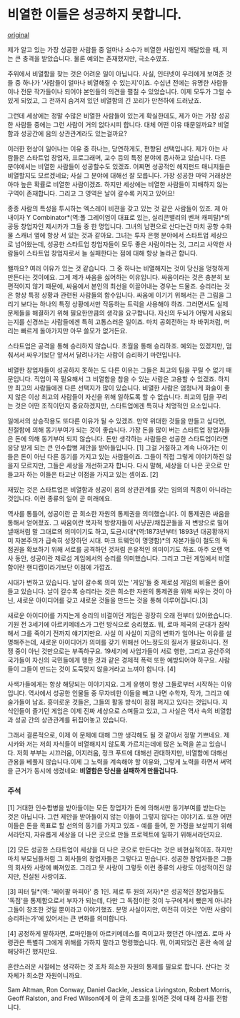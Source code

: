 # 비열한 이들은 성공하지 못합니다.
[original](http://www.paulgraham.com/mean.html)

제가 알고 있는 가장 성공한 사람들 중 얼마나 소수가 비열한 사람인지 깨달았을 때,
저는 큰 충격을 받았습니다. 물론 예외는 존재했지만, 극소수였죠.

주위에서 비열함을 찾는 것은 어려운 일이 아닙니다. 사실, 인터넷이 우리에게 보여준
것들 중 하나가 '사람들이 얼마나 비열해질 수 있는지'이죠. 수십년 전에는 유명한
사람들이나 전문 작가들이나 되어야 본인들의 의견을 펼칠 수 있었습니다. 이제 모두가
그럴 수 있게 되었고, 그 전까지 숨겨져 있던 비열함의 긴 꼬리가 만천하에 드러났죠.

그런데 세상에는 정말 수많은 비열한 사람들이 있는게 확실한데도, 제가 아는 가장
성공한 사람들 중에는 그런 사람이 거의 없다시피 합니다. 대체 어떤 이유
때문일까요? 비열함과 성공간에 음의 상관관계라도 있는걸까요?

이러한 현상이 일어나는 이유 중 하나는, 당연하게도, 편향된 선택입니다. 제가 아는
사람들은 스타트업 창업자, 프로그래머, 교수 등의 특정 분야에 종사하고 있습니다.
다른 분야에서는 비열한 사람들이 성공할수도 있겠죠. 어쩌면 성공적인 헤지펀드
매니저들은 비열할지도 모르겠네요; 사실 그 분야에 대해선 잘 모릅니다. 가장 성공한
마약 거래상은 아마 높은 확률로 비열한 사람이겠죠. 하지만 세상에는 비열한
사람들이 지배하지 않는 구역이 존재합니다. 그리고 그 영역은 날이 갈수록 커지고
있어요!

종종 사람의 특성을 투시하는 엑스레이 비젼을 갖고 있는 것 같은 사람들이 있죠. 제
아내이자 Y Combinator*(역:폴 그레이엄이 대표로 있는, 실리콘밸리의 벤쳐 캐피탈)*의
공동 창업자인 제시카가 그들 중 한 명입니다. 그녀의 남편으로 산다는건 마치 공항
수화물 스캐너 옆에 항상 서 있는 것과 같아요. 그녀는 투자 은행 분야에서 스타트업
세상으로 넘어왔는데, 성공한 스타트업 창업자들이 모두 좋은 사람이라는 것, 그리고
사악한 사람들이 스타트업 창업자로서 늘 실패한다는 점에 대해 항상 놀라곤 합니다.

왤까요? 여러 이유가 있는 것 같습니다. 그 중 하나는 비열해지는 것이 당신을
멍청하게 만든다는 것이에요. 그게 제가 싸움을 싫어하는 이유입니다. 싸움이라는
것은 충분히 보편적이지 않기 때문에, 싸움에서 본인의 최선을 이끌어내는 경우는
드물죠. 승리라는 것은 항상 특정 상황과 관련된 사람들의 함수입니다. 싸움에 이기기
위해서는 큰 그림을 그리기 보다는 하나의 특정 상황에서만 작동하는 트릭을 사용해야
하죠. 그러면서도 실제 문제들을 해결하기 위해 필요한만큼의 생각을 요구합니다. 자신의
두뇌가 어떻게 사용되는지를 신경쓰는 사람들에겐 특히 고통스러운 일이죠. 마치
공회전하는 차 바퀴처럼, 머리는 빠르게 돌아가지만 아무 쓸모가 없거든요.

스타트업은 공격을 통해 승리하지 않습니다. 초월을 통해 승리하죠. 예외는 있겠지만,
멈춰서서 싸우기보단 앞서서 달려나가는 사람이 승리하기 마련입니다.

비열한 창업자들이 성공하지 못하는 도 다른 이유는 그들은 최고의 팀을 꾸릴 수 없기
때문입니다. 직업이 꼭 필요해서 그 비열함을 참을 수 있는 사람은 고용할 수 있겠죠.
하지만 최고의 사람들에겐 다른 선택지가 많이 있습니다. 비열한 사람은 엄청나게
화술이 좋지 않은 이상 최고의 사람들이 자신을 위해 일하도록 할 수 없습니다.
최고의 팀을 꾸리는 것은 어떤 조직이던지 중요하겠지만, 스타트업에겐 특히나
치명적인 요소입니다.

일에서의 상승작용도 또다른 이유가 될 수 있겠죠.
만약 위대한 것들을 만들고 싶다면, 친절함에 의해 동기부여가 되는 것이 좋습니다.
가장 돈을 많이 버는 스타트업 창업자들은 돈에 의해 동기부여 되지 않습니다. 돈만
생각하는 사람들은 성공한 스타트업이라면 응당 받게 되는 큰 인수합병 제안을
받아들입니다. [1] 그걸 거절하고 계속 나아가는 이들은 돈이 아닌 다른 동기를 가지고
있는 사람들이죠. 그들이 직접 그렇게 이야기하진 않을지 모르지만, 그들은 세상을
개선하고자 합니다. 다시 말해, 세상을 더 나은 곳으로 만들고자 하는 이들은 타고난
이점을 가지고 있는 셈이죠. [2]

재밌는 것은 스타트업은 비열함과 성공이 음의 상관관계를 갖는 임의의 직종이
아니라는 것입니다. 이런 종류의 일이 곧 미래에요.

역사를 통틀어, 성공이란 곧 희소한 자원의 통제권을 의미했습니다. 이 통제권은
싸움을 통해서 얻어졌죠. 그 싸움이란 목자적 방랑자들이 사냥꾼/채집꾼들을 저
변방으로 밀어낼때처럼 말 그대로의 의미이기도 하고, 도금시대*(역:1873년부터 1893년
대공황까지 미 자본주의가 급속히 성장하던 시대. 마크 트웨인이 명명함)*의 자본가들이 철도의 독점권을
확보하기 위해 서로를 공격하던 것처럼 은유적인 의미이기도 하죠. 아주 오랜 역사
동안, 성공이란 제로섬 게임에서의 승리를 의미했습니다. 그리고 그런 게임에서
비열함이란 핸디캡이라기보단 이점에 가깝죠.

시대가 변하고 있습니다. 날이 갈수록 의미 있는 '게임'들 중 제로섬 게임의 비율은
줄어들고 있습니다. 날이 갈수록 승리라는 것은 희소한 자원의 통제권을 위해 싸우는
것이 아닌, 새로운 아이디어를 갖고 새로운 것들을 만드는 것을 통해
이루어집니다.[3]

새로운 아이디어를 가지는게 승리의 비결이던 게임은 굉장히 오래 전부터
있어왔습니다.
기원 전 3세기에 아르키메데스가 그런 방식으로 승리했죠. 뭐, 로마 제국의 군대가
침략해서 그를 죽이기 전까지 얘기지만요. 사실 이 사실이 지금의 변화가 일어나는
이유를 설명해주는데, 새로운 아이디어가 의미를 갖기 위해선 어느정도의 질서가
필요하니다. 전쟁 중이 아닌 것만으로는 부족하구요. 19세기에 사업가들이 서로 행한,
그리고 공산주의 국가들이 자신의 국민들에게 행한 것과 같은 경제적 폭력 또한
예방되어야 하구요. 사람들이 그들이 만드는 것이 도둑맞지 않을거라고 느껴야
합니다. [4]

사색가들에게는 항상 해당되는 이야기지요. 그게 유행이 항상 그들로부터 시작하는
이유입니다. 역사에서 성공한 인물들 중 무자비한 이들을 빼고 나면 수학자, 작가,
그리고 예술가들이 남죠. 흥미로운 것들은, 그들의 활동 방식이 점점 퍼지고 있다는
것입니다. 지식인들이 즐기던 게임은 이제 진짜 세상으로 스며들고 있고, 그 사실은
역사 속의 비열함과 성공 간의 상관관계를 뒤집어놓고 있습니다.

그래서 결론적으로, 이제 이 문제에 대해 그만 생각해도 될 것 같아서 정말 기쁘네요.
제시카와 저는 저희 자식들이 비열해지지 않도록 가르치는데에 많은 노력을 쏟고
있습니다. 저희 부부는 시끄러움, 어지러움, 정크 푸드에 대해선 관대하지만, 비열함에 대해선
관용을 베풀지 않습니다.이제 그 노력을 계속해야 할 이유와, 그렇게 노력을 하면서
써먹을 근거가 동시에 생겼네요: **비열함은 당신을 실패하게 만들겁니다.**

### 주석

[1] 거대한 인수합병을 받아들이는 모든 창업자가 돈에 의해서만 동기부여를
받는다는 것은 아닙니다. 그런 제안을 받아들이지 않는 이들이 그렇지 않다는 이야기죠.
또한 어떤 이들은 돈을 목표로 할 선의의 동기를 가지고 있죠 - 예를 들어, 한 가정을
보살피기 위해서라던지, 자유롭게 세상을 더 나은 곳으로 만들 프로젝트에 일하기
위해서라던지요.

[2] 모든 성공한 스타트업이 세상을 더 나은 곳으로 만든다는 것은 비현실적이죠.
하지만 마치 부모님들처럼 그 회사들의 창업자들은 그렇다고 믿습니다. 성공한
창업자들은 그들의 회사와 사랑에 빠져있죠. 그리고 뭇 사랑이 그렇듯 이런 종류의
사랑도 이성적이진 않지만, 진실된 사랑이죠.

[3] 피터 틸*(역: '페이팔 마피아' 중 1인. 제로 투 원의 저자)*은 성공적인
창업자들도 '독점'을 통제함으로서 부자가 되는데, 다만 그 독점이란 것이 누구에게서
뺐은게 아니라 그들이 창조한 것일 뿐이라고 이야기했죠. 분명 사실이지만, 여전히
이것은 '어떤 사람이 승리하는가'에 있어서는 큰 변화를 의미합니다.

[4] 공정하게 말하자면, 로마인들이 아르키메데스를 죽이고자 했던건 아니였죠.
로마 사령관은 특별히 그에게 위해를 가하지 말라고 명령했습니다. 뭐, 어찌되었건
혼란 속에 살해당하긴 했지만요.

혼란스러운 시절에는 생각하는 것 조차 희소한 자원의 통제를 필요로 합니다. 산다는 것
자체가 희소한 자원이니까요.

Sam Altman, Ron Conway, Daniel Gackle, Jessica Livingston, Robert
Morris, Geoff Ralston, and Fred Wilson에게 이 글의 초고를 읽어준 것에 대해 감사를
전합니다.
